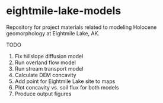 # eightmile-lake-models
Repository for project materials related to modeling Holocene geomorphology at Eightmile Lake, AK.

TODO
1. Fix hillslope diffusion model
2. Run overland flow model
3. Run stream transport model
4. Calculate DEM concavity
5. Add point for Eightmile Lake site to maps
6. Plot concavity vs. soil flux for both models
7. Produce output figures
